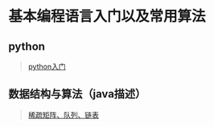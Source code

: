 # 基本编程语言入门以及常用算法
## python
> [python入门](https://github.com/4uncle/Basic-Algorithms-and-Programming-Languages/blob/master/python/Python入门学习.md)

## 数据结构与算法（java描述）
> [稀疏矩阵、队列、链表](https://github.com/4uncle/Basic-Algorithms-and-Programming-Languages/blob/master/dataStructure/Implementing%20Data%20Structure%20with%20Java.md)
